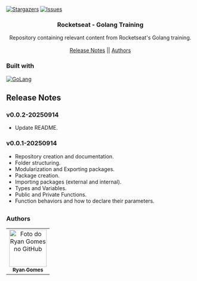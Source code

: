 <!-- Preview (Ctrl + Shift + V) -->

<a name="readme-top"></a>

[![Stargazers][stars-shield]][stars-url]
[![Issues][issues-shield]][issues-url]

<!-- PROJECT LOGO -->
<div align="center">
  <h3 align="center">Rocketseat - Golang Training</h3>
  <p align="center">
    Repository containing relevant content from Rocketseat's Golang training.
    <br />
    <br />
    <a href="#notas-de-versão">Release Notes</a>
    ||
    <a href="#autores">Authors</a>
    </p>
</div>

### Built with

[![GoLang][GoLang]][go-url]

<a name="section-changelog">

## Release Notes

</a>

### v0.0.2-20250914

- Update README.

### v0.0.1-20250914

- Repository creation and documentation.
- Folder structuring.
- Modularization and Exporting packages.
- Package creation.
- Importing packages (external and internal).
- Types and Variables.
- Public and Private Functions.
- Function behaviors and how to declare their parameters.

##

<a name="section-autores">

### Authors

</a>

<table>
  <tr>
    <td align="center">
      <a href="#">
        <img src="https://avatars.githubusercontent.com/u/85912228?v=4" width="100px;" alt="Foto do Ryan Gomes no GitHub"/><br>
        <sub>
          <b>Ryan Gomes</b>
        </sub>
      </a>
    </td>
</table>

[stars-shield]: https://img.shields.io/github/stars/RRyanDEV/rocketseat-golang-training?style=for-the-badge
[stars-url]: https://github.com/RRyanDEV/rocketseat-golang-training/stargazers
[issues-shield]: https://img.shields.io/github/issues/RRyanDEV/rocketseat-golang-training?style=for-the-badge
[issues-url]: https://github.com/RRyanDEV/rocketseat-golang-training/issues
[GoLang]: https://img.shields.io/badge/go-%2300ADD8.svg?style=for-the-badge&logo=go&logoColor=white
[go-url]: https://go.dev/
